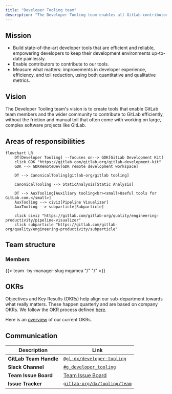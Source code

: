 ```yaml
---
title: "Developer Tooling team"
description: "The Developer Tooling team enables all GitLab contributors to efficiently deliver results for customers by providing stable and performant software development tools, such as the GitLab Development Kit."
---
```


## Mission

- Build state-of-the-art developer tools that are efficient and reliable, empowering developers to keep their development environments up-to-date painlessly.
- Enable contributors to contribute to our tools.
- Measure what matters: improvements in developer experience, efficiency, and toil reduction, using both quantitative and qualitative metrics.

## Vision

The Developer Tooling team's vision is to create tools that enable GitLab team members and the wider community to contribute to GitLab efficiently, without the friction and manual toil that often come with working on large, complex software projects like GitLab.

## Areas of responsibilities

```mermaid
flowchart LR
    DT[Developer Tooling] --focuses on--> GDK[GitLab Development Kit]
    click GDK "https://gitlab.com/gitlab-org/gitlab-development-kit"
    GDK --> GDKRemoteDev[GDK remote development workspace]

    DT --> CanonicalTooling[gitlab-org/gitlab tooling]

    CanonicalTooling --> StaticAnalysis[Static Analysis]

    DT --> AuxTooling[Auxiliary tooling<br><small>Useful tools for GitLab.com.</small>]
    AuxTooling --> civiz[Pipeline Visualizer]
    AuxTooling --> subparticle[Subparticle]

    click civiz "https://gitlab.com/gitlab-org/quality/engineering-productivity/pipeline-visualizer"
    click subparticle "https://gitlab.com/gitlab-org/quality/engineering-productivity/subparticle"
```

## Team structure

### Members

{{< team -by-manager-slug mgamea "/" "/" >}}

## OKRs

Objectives and Key Results (OKRs) help align our sub-department towards what really matters. These happen quarterly and are based on company OKRs. We follow the OKR process defined [here](/handbook/company/okrs/#okr-process-at-gitlab).

Here is an [overview](https://gitlab.com/gitlab-com/gitlab-OKRs/-/issues/?sort=created_date&state=opened&type%5B%5D=objective&label_name%5B%5D=team%3A%3ADeveloper%20Tooling&first_page_size=100) of our current OKRs.

## Communication

| Description            | Link                                                                                                                                         |
| ---------------------- | -------------------------------------------------------------------------------------------------------------------------------------------- |
| **GitLab Team Handle** | [`@gl-dx/developer-tooling`](https://gitlab.com/gl-dx/developer-tooling)                                                                     |
| **Slack Channel**      | [`#g_developer_tooling`](https://gitlab.enterprise.slack.com/archives/C07UW7F3FL2)                                                           |
| **Team Issue Board**   | [Team Issue Board](https://gitlab.com/groups/gitlab-org/-/boards/8974136?label_name%5B%5D=group%3A%3Adeveloper+tooling&iteration_id=Current) |
| **Issue Tracker**      | [`gitlab-org/dx/tooling/team`](https://gitlab.com/gitlab-org/quality/tooling/team/-/issues/)                                                 |
